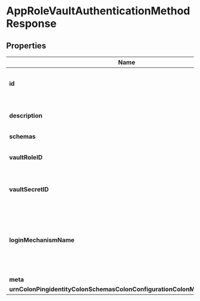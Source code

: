 

# AppRoleVaultAuthenticationMethodResponse


## Properties

| Name | Type | Description | Notes |
|------------ | ------------- | ------------- | -------------|
|**id** | **String** | Name of the Vault Authentication Method |  |
|**description** | **String** | A description for this Vault Authentication Method |  [optional] |
|**schemas** | **List&lt;EnumappRoleVaultAuthenticationMethodSchemaUrn&gt;** |  |  |
|**vaultRoleID** | **String** | The role ID for the AppRole to authenticate. |  |
|**vaultSecretID** | **String** | The secret ID for the AppRole to authenticate. |  |
|**loginMechanismName** | **String** | The name used when enabling the desired AppRole authentication mechanism in the Vault server. |  [optional] |
|**meta** | [**MetaMeta**](MetaMeta.md) |  |  [optional] |
|**urnColonPingidentityColonSchemasColonConfigurationColonMessagesColon20** | [**MetaUrnPingidentitySchemasConfigurationMessages20**](MetaUrnPingidentitySchemasConfigurationMessages20.md) |  |  [optional] |




